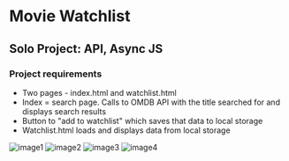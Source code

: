 # Movie Watchlist

## Solo Project: API, Async JS

### Project requirements

  - Two pages - index.html and watchlist.html
  - Index = search page. Calls to OMDB API with the title searched for and displays search results
  - Button to "add to watchlist" which saves that data to local storage
  - Watchlist.html loads and displays data from local storage


![image1](https://user-images.githubusercontent.com/90547920/186640837-df120f1e-6be4-4ceb-8a44-d631f4082c74.PNG)
![image2](https://user-images.githubusercontent.com/90547920/186640848-c8dfce1a-4023-4591-b8a1-9c84fb754a30.PNG)
![image3](https://user-images.githubusercontent.com/90547920/186640857-070ce33c-31cf-41a3-825c-17bdcebb4095.PNG)
![image4](https://user-images.githubusercontent.com/90547920/186640864-e026ed67-a099-43ef-8425-3a0930bba4f4.PNG)
